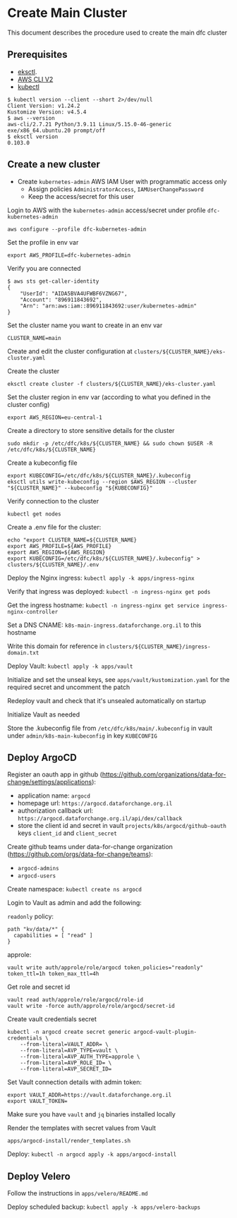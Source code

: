 # Create Main Cluster

This document describes the procedure used to create the main dfc cluster

## Prerequisites

* [eksctl](https://github.com/weaveworks/eksctl/releases/latest).
* [AWS CLI V2](https://docs.aws.amazon.com/cli/latest/userguide/install-cliv2.html)
* [kubectl](https://kubernetes.io/releases/download/)

```
$ kubectl version --client --short 2>/dev/null
Client Version: v1.24.2
Kustomize Version: v4.5.4
$ aws --version
aws-cli/2.7.21 Python/3.9.11 Linux/5.15.0-46-generic exe/x86_64.ubuntu.20 prompt/off
$ eksctl version
0.103.0
```

## Create a new cluster

* Create `kubernetes-admin` AWS IAM User with programmatic access only
  * Assign policies `AdministratorAccess`, `IAMUserChangePassword`
  * Keep the access/secret for this user

Login to AWS with the `kubernetes-admin` access/secret under profile `dfc-kubernetes-admin`

```
aws configure --profile dfc-kubernetes-admin
```

Set the profile in env var

```
export AWS_PROFILE=dfc-kubernetes-admin
```

Verify you are connected

```
$ aws sts get-caller-identity
{
    "UserId": "AIDA5BVA4UFWBF6VZNG67",
    "Account": "896911843692",
    "Arn": "arn:aws:iam::896911843692:user/kubernetes-admin"
}
```

Set the cluster name you want to create in an env var

```
CLUSTER_NAME=main
```

Create and edit the cluster configuration at `clusters/${CLUSTER_NAME}/eks-cluster.yaml`

Create the cluster

```
eksctl create cluster -f clusters/${CLUSTER_NAME}/eks-cluster.yaml
```

Set the cluster region in env var (according to what you defined in the cluster config)

```
export AWS_REGION=eu-central-1
```

Create a directory to store sensitive details for the cluster

```
sudo mkdir -p /etc/dfc/k8s/${CLUSTER_NAME} && sudo chown $USER -R /etc/dfc/k8s/${CLUSTER_NAME}
```

Create a kubeconfig file

```
export KUBECONFIG=/etc/dfc/k8s/${CLUSTER_NAME}/.kubeconfig
eksctl utils write-kubeconfig --region $AWS_REGION --cluster "${CLUSTER_NAME}" --kubeconfig "${KUBECONFIG}"
```

Verify connection to the cluster

```
kubectl get nodes
```

Create a .env file for the cluster:

```
echo "export CLUSTER_NAME=${CLUSTER_NAME}
export AWS_PROFILE=${AWS_PROFILE}
export AWS_REGION=${AWS_REGION}
export KUBECONFIG=/etc/dfc/k8s/${CLUSTER_NAME}/.kubeconfig" > clusters/${CLUSTER_NAME}/.env
```

Deploy the Nginx ingress: `kubectl apply -k apps/ingress-nginx`

Verify that ingress was deployed: `kubectl -n ingress-nginx get pods`

Get the ingress hostname: `kubectl -n ingress-nginx get service ingress-nginx-controller`

Set a DNS CNAME: `k8s-main-ingress.dataforchange.org.il` to this hostname

Write this domain for reference in `clusters/${CLUSTER_NAME}/ingress-domain.txt`

Deploy Vault: `kubectl apply -k apps/vault`

Initialize and set the unseal keys, see `apps/vault/kustomization.yaml` for the required secret and uncomment the patch

Redeploy vault and check that it's unsealed automatically on startup

Initialize Vault as needed

Store the .kubeconfig file from `/etc/dfc/k8s/main/.kubeconfig` in vault under `admin/k8s-main-kubeconfig` in key `KUBECONFIG`

## Deploy ArgoCD

Register an oauth app in github (https://github.com/organizations/data-for-change/settings/applications):
* application name: `argocd`
* homepage url: `https://argocd.dataforchange.org.il`
* authorization callback url: `https://argocd.dataforchange.org.il/api/dex/callback`
* store the client id and secret in vault `projects/k8s/argocd/github-oauth` keys `client_id` and `client_secret`

Create github teams under data-for-change organization (https://github.com/orgs/data-for-change/teams):
* `argocd-admins`
* `argocd-users`

Create namespace: `kubectl create ns argocd`

Login to Vault as admin and add the following:

`readonly` policy:

```
path "kv/data/*" {
  capabilities = [ "read" ]
}
```

approle:

```
vault write auth/approle/role/argocd token_policies="readonly" token_ttl=1h token_max_ttl=4h
```

Get role and secret id

```
vault read auth/approle/role/argocd/role-id
vault write -force auth/approle/role/argocd/secret-id
``` 

Create vault credentials secret

```
kubectl -n argocd create secret generic argocd-vault-plugin-credentials \
    --from-literal=VAULT_ADDR= \
    --from-literal=AVP_TYPE=vault \
    --from-literal=AVP_AUTH_TYPE=approle \
    --from-literal=AVP_ROLE_ID= \
    --from-literal=AVP_SECRET_ID=
```

Set Vault connection details with admin token:

```
export VAULT_ADDR=https://vault.dataforchange.org.il
export VAULT_TOKEN=
```

Make sure you have `vault` and `jq` binaries installed locally

Render the templates with secret values from Vault

```
apps/argocd-install/render_templates.sh
```

Deploy: `kubectl -n argocd apply -k apps/argocd-install`

## Deploy Velero

Follow the instructions in `apps/velero/README.md`

Deploy scheduled backup: `kubectl apply -k apps/velero-backups`